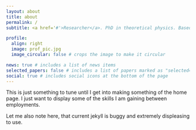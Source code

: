 ```yaml
---
layout: about
title: about
permalink: /
subtitle: <a href='#'>Researcher</a>. PhD in theoretical physics. Based in Helsinki, Finland.

profile:
  align: right
  image: prof_pic.jpg
  image_circular: false # crops the image to make it circular

news: true # includes a list of news items
selected_papers: false # includes a list of papers marked as "selected={true}"
social: true # includes social icons at the bottom of the page
---
```

This is just something to tune until I get into making something of the home page. I just want to display some of the skills I am gaining between employments.

Let me also note here, that current jekyll is buggy and extremely displeasing to use.

